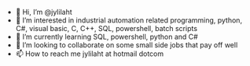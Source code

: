 - 👋 Hi, I’m @jylilaht
- 👀 I’m interested in industrial automation related programming, python, C#, visual basic, C, C++, SQL, powershell, batch scripts
- 🌱 I’m currently learning SQL, powershell, python and C#
- 💞️ I’m looking to collaborate on some small side jobs that pay off well
- 📫 How to reach me jylilaht at hotmail dotcom

<!---
jylilaht/jylilaht is a ✨ special ✨ repository because its `README.md` (this file) appears on your GitHub profile.
You can click the Preview link to take a look at your changes.
--->
